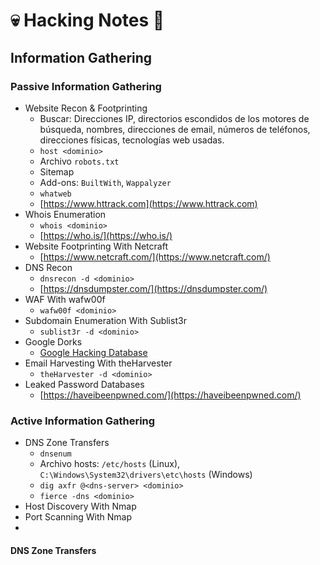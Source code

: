 # 💀 Hacking Notes 📝

## Information Gathering

### Passive Information Gathering
- Website Recon & Footprinting
  - Buscar: Direcciones IP, directorios escondidos de los motores de búsqueda, nombres, direcciones de email, números de teléfonos, direcciones físicas, tecnologías web usadas.
  - `host <dominio>`
  - Archivo `robots.txt`
  - Sitemap
  - Add-ons: `BuiltWith`, `Wappalyzer`
  - `whatweb`
  - [https://www.httrack.com](https://www.httrack.com)
- Whois Enumeration
  - `whois <dominio>`
  - [https://who.is/](https://who.is/)
- Website Footprinting With Netcraft
  - [https://www.netcraft.com/](https://www.netcraft.com/)
- DNS Recon
  - `dnsrecon -d <dominio>`
  - [https://dnsdumpster.com/](https://dnsdumpster.com/)
- WAF With wafw00f
  - `wafw00f <dominio>`
- Subdomain Enumeration With Sublist3r
  - `sublist3r -d <dominio>`
- Google Dorks
  - [Google Hacking Database](https://www.exploit-db.com/google-hacking-database)
- Email Harvesting With theHarvester
  - `theHarvester -d <dominio>`
- Leaked Password Databases
  - [https://haveibeenpwned.com/](https://haveibeenpwned.com/)

### Active Information Gathering
- DNS Zone Transfers
  - `dnsenum`
  - Archivo hosts: `/etc/hosts` (Linux), `C:\Windows\System32\drivers\etc\hosts` (Windows)
  - `dig axfr @<dns-server> <dominio>`
  - `fierce -dns <dominio>`
- Host Discovery With Nmap
- Port Scanning With Nmap
- 
#### DNS Zone Transfers
